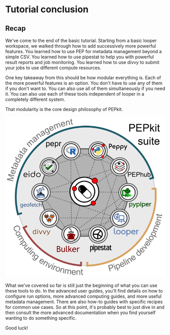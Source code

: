 # Tutorial conclusion

## Recap

We've come to the end of the basic tutorial.
Starting from a basic looper workspace, we walked through how to add successively more powerful features.
You learned how to use PEP for metadata management beyond a simple CSV.
You learned how to use pipestat to help you with powerful result reports and job monitoring.
You learned how to use divvy to submit your jobs to use different compute resources.

One key takeaway from this should be how modular everything is.
Each of the more powerful features is an option. 
You don't have to use any of them if you don't want to.
You can also use all of them simultaneously if you need it.
You can also use each of these tools independent of looper in a completely different system.

That modularity is the core design philosophy of PEPkit.

![PEPkit](../img/pepkit.png)

What we've covered so far is still just the beginning of what you can use these tools to do. 
In the advanced user guides, you'll find details on how to configure run options, more advanced computing guides, and more useful metadata management.
There are also how-to guides with specific recipes for common use cases.
So at this point, it's probably best to just dive in and then consult the more advanced documentation when you find yourself wanting to do something specific.

Good luck!

